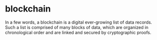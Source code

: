 # blockchain
In a few words, a blockchain is a digital ever-growing list of data records. Such a list is comprised of many blocks of data, which are organized in chronological order and are linked and secured by cryptographic proofs.
